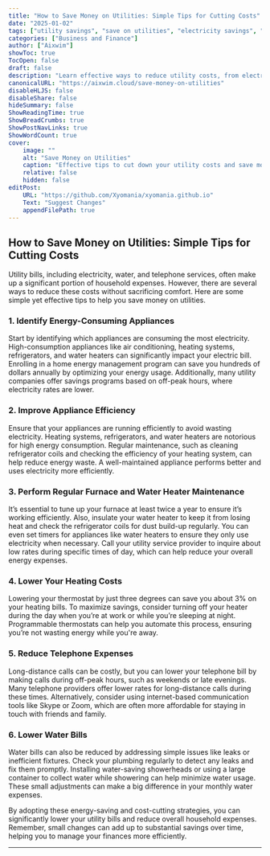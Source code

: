 ```yaml
---
title: "How to Save Money on Utilities: Simple Tips for Cutting Costs"
date: "2025-01-02"
tags: ["utility savings", "save on utilities", "electricity savings", "water bill tips", "household budgeting"]
categories: ["Business and Finance"]
author: ["Aixwim"]
showToc: true
TocOpen: false
draft: false
description: "Learn effective ways to reduce utility costs, from electricity and water savings to improving appliance efficiency and making small changes to your home."
canonicalURL: "https://aixwim.cloud/save-money-on-utilities"
disableHLJS: false
disableShare: false
hideSummary: false
ShowReadingTime: true
ShowBreadCrumbs: true
ShowPostNavLinks: true
ShowWordCount: true
cover:
    image: ""
    alt: "Save Money on Utilities"
    caption: "Effective tips to cut down your utility costs and save money."
    relative: false
    hidden: false
editPost:
    URL: "https://github.com/Xyomania/xyomania.github.io"
    Text: "Suggest Changes"
    appendFilePath: true
---
```


## How to Save Money on Utilities: Simple Tips for Cutting Costs

Utility bills, including electricity, water, and telephone services, often make up a significant portion of household expenses. However, there are several ways to reduce these costs without sacrificing comfort. Here are some simple yet effective tips to help you save money on utilities.

### **1. Identify Energy-Consuming Appliances**

Start by identifying which appliances are consuming the most electricity. High-consumption appliances like air conditioning, heating systems, refrigerators, and water heaters can significantly impact your electric bill. Enrolling in a home energy management program can save you hundreds of dollars annually by optimizing your energy usage. Additionally, many utility companies offer savings programs based on off-peak hours, where electricity rates are lower.

### **2. Improve Appliance Efficiency**

Ensure that your appliances are running efficiently to avoid wasting electricity. Heating systems, refrigerators, and water heaters are notorious for high energy consumption. Regular maintenance, such as cleaning refrigerator coils and checking the efficiency of your heating system, can help reduce energy waste. A well-maintained appliance performs better and uses electricity more efficiently.

### **3. Perform Regular Furnace and Water Heater Maintenance**

It’s essential to tune up your furnace at least twice a year to ensure it’s working efficiently. Also, insulate your water heater to keep it from losing heat and check the refrigerator coils for dust build-up regularly. You can even set timers for appliances like water heaters to ensure they only use electricity when necessary. Call your utility service provider to inquire about low rates during specific times of day, which can help reduce your overall energy expenses.

### **4. Lower Your Heating Costs**

Lowering your thermostat by just three degrees can save you about 3% on your heating bills. To maximize savings, consider turning off your heater during the day when you’re at work or while you’re sleeping at night. Programmable thermostats can help you automate this process, ensuring you’re not wasting energy while you're away.

### **5. Reduce Telephone Expenses**

Long-distance calls can be costly, but you can lower your telephone bill by making calls during off-peak hours, such as weekends or late evenings. Many telephone providers offer lower rates for long-distance calls during these times. Alternatively, consider using internet-based communication tools like Skype or Zoom, which are often more affordable for staying in touch with friends and family.

### **6. Lower Water Bills**

Water bills can also be reduced by addressing simple issues like leaks or inefficient fixtures. Check your plumbing regularly to detect any leaks and fix them promptly. Installing water-saving showerheads or using a large container to collect water while showering can help minimize water usage. These small adjustments can make a big difference in your monthly water expenses.

By adopting these energy-saving and cost-cutting strategies, you can significantly lower your utility bills and reduce overall household expenses. Remember, small changes can add up to substantial savings over time, helping you to manage your finances more efficiently.

---
